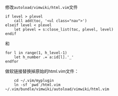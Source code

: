 修改`autoload/vimwiki/html.vim`文件
    
    if level > plevel
        call add(toc, '<ul class="nav">')
    elseif level < plevel
        let plevel = s:close_list(toc, plevel, level)
    endif
   
 和

    for l in range(1, h_level-1)
        let h_number .= a:id[l].'_' 
    endfor
   
 
做软链接替换掉原始的html.vim文件：

        cd ~/.vim/myplugin
        ln -sf `pwd`/html.vim ~/.vim/bundle/vimwiki/autoload/vimwiki/html.vim
